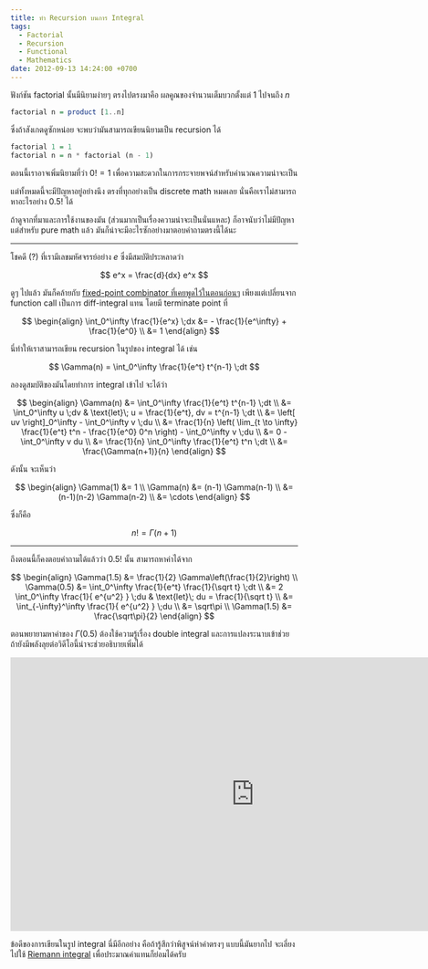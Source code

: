 ```yaml
---
title: ทำ Recursion บนการ Integral
tags:
  - Factorial
  - Recursion
  - Functional
  - Mathematics
date: 2012-09-13 14:24:00 +0700
---
```


ฟังก์ชัน factorial นั้นมีนิยามง่ายๆ ตรงไปตรงมาคือ ผลคูณของจำนวนเต็มบวกตั้งแต่ $1$ ไปจนถึง $n$

``` haskell
factorial n = product [1..n]
```

ซึ่งถ้าสังเกตดูซักหน่อย จะพบว่ามันสามารถเขียนนิยามเป็น recursion ได้

``` haskell
factorial 1 = 1
factorial n = n * factorial (n - 1)
```

ตอนนี้เราอาจเพิ่มนิยามที่ว่า $0! = 1$ เพื่อความสะดวกในการกระจายพจน์สำหรับคำนวณความน่าจะเป็น

แต่ทั้งหมดนี้จะมีปัญหาอยู่อย่างนึง ตรงที่ทุกอย่างเป็น discrete math หมดเลย นั่นคือเราไม่สามารถหาอะไรอย่าง $0.5!$ ได้

ถ้าดูจากที่มาและการใช้งานของมัน (ส่วนมากเป็นเรื่องความน่าจะเป็นนั่นแหละ) ก็อาจนับว่าไม่มีปัญหา แต่สำหรับ pure math แล้ว มันก็น่าจะมีอะไรซักอย่างมาตอบคำถามตรงนี้ได้นะ

---

โชคดี (?) ที่เรามีเลขมหัศจรรย์อย่าง $e$ ซึ่งมีสมบัติประหลาดว่า

$$
e^x = \frac{d}{dx} e^x
$$

ดูๆ ไปแล้ว มันก็คล้ายกับ [fixed-point combinator ที่เคยพูดไว้ในตอนก่อนๆ][y combinator] เพียงแต่เปลี่ยนจาก function call เป็นการ diff-integral แทน โดยมี terminate point ที่

$$
\begin{align}
\int_0^\infty \frac{1}{e^x} \;dx
&= - \frac{1}{e^\infty} + \frac{1}{e^0} \\
&= 1
\end{align}
$$

นี่ทำให้เราสามารถเขียน recursion ในรูปของ integral ได้ เช่น

$$
\Gamma(n) = \int_0^\infty \frac{1}{e^t} t^{n-1} \;dt
$$

ลองดูสมบัติของมันโดยทำการ integral เข้าไป จะได้ว่า

$$
\begin{align}
\Gamma(n)
&= \int_0^\infty \frac{1}{e^t} t^{n-1} \;dt \\
&= \int_0^\infty u \;dv
   & \text{let}\; u = \frac{1}{e^t}, dv = t^{n-1} \;dt \\
&= \left[ uv \right]_0^\infty - \int_0^\infty v \;du \\
&= \frac{1}{n} \left( \lim_{t \to \infty} \frac{1}{e^t} t^n - \frac{1}{e^0} 0^n \right) - \int_0^\infty v \;du \\
&= 0 - \int_0^\infty v du \\
&= \frac{1}{n} \int_0^\infty \frac{1}{e^t} t^n \;dt \\
&= \frac{\Gamma(n+1)}{n}
\end{align}
$$

ดังนั้น จะเห็นว่า

$$
\begin{align}
\Gamma(1) &= 1 \\
\Gamma(n) &= (n-1) \Gamma(n-1) \\
          &= (n-1)(n-2) \Gamma(n-2) \\
          &= \cdots
\end{align}
$$

ซึ่งก็คือ

$$
n! = \Gamma(n+1)
$$

---

ถึงตอนนี้ก็คงตอบคำถามได้แล้วว่า $0.5!$ นั้น สามารถหาค่าได้จาก

$$
\begin{align}
\Gamma(1.5) &= \frac{1}{2} \Gamma\left(\frac{1}{2}\right) \\
\Gamma(0.5) &= \int_0^\infty \frac{1}{e^t} \frac{1}{\sqrt t} \;dt \\
            &= 2 \int_0^\infty \frac{1}{ e^{u^2} } \;du
               & \text{let}\; du = \frac{1}{\sqrt t} \\
            &= \int_{-\infty}^\infty \frac{1}{ e^{u^2} } \;du \\
            &= \sqrt\pi \\
\Gamma(1.5) &= \frac{\sqrt\pi}{2}
\end{align}
$$

ตอนพยายามหาค่าของ $\Gamma(0.5)$ ต้องใช้ความรู้เรื่อง double integral และการแปลงระนาบเข้าช่วย ถ้ายังมีพลังลุยต่อวิดีโอนี้น่าจะช่วยอธิบายเพิ่มได้

<iframe width="853" height="480" src="https://www.youtube.com/embed/fWOGfzC3IeY" frameborder="0" allowfullscreen></iframe>

ข้อดีของการเขียนในรูป integral นี่มีอีกอย่าง คือถ้ารู้สึกว่าพิสูจน์ห่าค่าตรงๆ แบบนี้มันยากไป จะเลี่ยงไปใช้ [Riemann integral][] เพื่อประมาณค่าแทนก็ย่อมได้ครับ


[y combinator]: /2012/08/22/what-is-y-combinator.html

[Riemann integral]: //en.wikipedia.org/wiki/Riemann_integral
